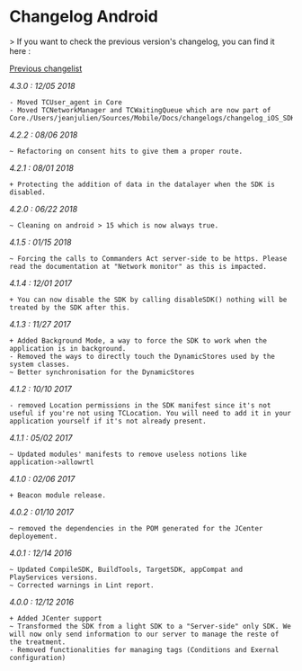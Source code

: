 Changelog Android
=================

<div class="warning"></div>
>  If you want to check the previous version's changelog, you can find it here :

[Previous changelist](../res/changelog_Android_3.md)


*4.3.0 : 12/05 2018*

	- Moved TCUser_agent in Core
	- Moved TCNetworkManager and TCWaitingQueue which are now part of Core./Users/jeanjulien/Sources/Mobile/Docs/changelogs/changelog_iOS_SDK.md

*4.2.2 : 08/06 2018*

	~ Refactoring on consent hits to give them a proper route.

*4.2.1 : 08/01 2018*

	+ Protecting the addition of data in the datalayer when the SDK is disabled.

*4.2.0 : 06/22 2018*

	~ Cleaning on android > 15 which is now always true.

*4.1.5 : 01/15 2018*

	~ Forcing the calls to Commanders Act server-side to be https. Please read the documentation at "Network monitor" as this is impacted.

*4.1.4 : 12/01 2017*

	+ You can now disable the SDK by calling disableSDK() nothing will be treated by the SDK after this.

*4.1.3 : 11/27 2017*

	+ Added Background Mode, a way to force the SDK to work when the application is in background.
	- Removed the ways to directly touch the DynamicStores used by the system classes.
	~ Better synchronisation for the DynamicStores

*4.1.2 : 10/10 2017*

	- removed Location permissions in the SDK manifest since it's not useful if you're not using TCLocation. You will need to add it in your application yourself if it's not already present.

*4.1.1 : 05/02 2017*

	~ Updated modules' manifests to remove useless notions like application->allowrtl

*4.1.0 : 02/06 2017*

	+ Beacon module release.

*4.0.2 : 01/10 2017*

	~ removed the dependencies in the POM generated for the JCenter deployement.

*4.0.1 : 12/14 2016*

	~ Updated CompileSDK, BuildTools, TargetSDK, appCompat and PlayServices versions.
	~ Corrected warnings in Lint report.

*4.0.0 : 12/12 2016*

    + Added JCenter support
    ~ Transformed the SDK from a light SDK to a "Server-side" only SDK. We will now only send information to our server to manage the reste of the treatment.
    - Removed functionalities for managing tags (Conditions and Exernal configuration)
